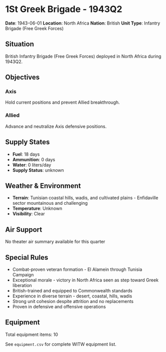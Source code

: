# 1St Greek Brigade - 1943Q2

**Date**: 1943-06-01
**Location**: North Africa
**Nation**: British
**Unit Type**: Infantry Brigade (Free Greek Forces)

## Situation

British Infantry Brigade (Free Greek Forces) deployed in North Africa during 1943Q2.

## Objectives

### Axis
Hold current positions and prevent Allied breakthrough.

### Allied
Advance and neutralize Axis defensive positions.

## Supply States

- **Fuel**: 18 days
- **Ammunition**: 0 days
- **Water**: 0 liters/day
- **Supply Status**: unknown

## Weather & Environment

- **Terrain**: Tunisian coastal hills, wadis, and cultivated plains - Enfidaville sector mountainous and challenging
- **Temperature**: Unknown
- **Visibility**: Clear

## Air Support

No theater air summary available for this quarter

## Special Rules

- Combat-proven veteran formation - El Alamein through Tunisia Campaign
- Exceptional morale - victory in North Africa seen as step toward Greek liberation
- British-trained and equipped to Commonwealth standards
- Experience in diverse terrain - desert, coastal, hills, wadis
- Strong unit cohesion despite attrition and no replacements
- Proven in defensive and offensive operations

## Equipment

Total equipment items: 10

See `equipment.csv` for complete WITW equipment list.

